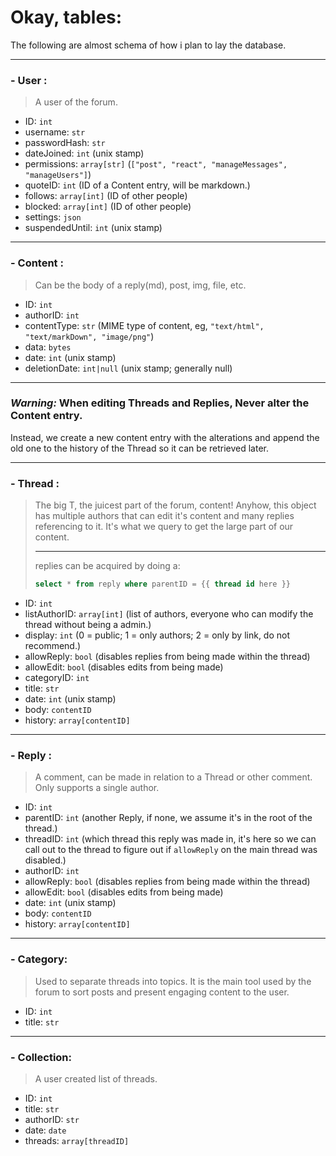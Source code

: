 # Okay, tables:
The following are almost schema of how i plan to lay the database.

---

### - User :
> A user of the forum.
- ID: `int`
- username: `str`
- passwordHash: `str`
- dateJoined: `int` (unix stamp)
- permissions: `array[str]` (`["post", "react", "manageMessages", "manageUsers"]`)
- quoteID: `int` (ID of a Content entry, will be markdown.)
- follows: `array[int]` (ID of other people)
- blocked: `array[int]` (ID of other people)
- settings: `json`
- suspendedUntil: `int` (unix stamp)

---

### - Content :
> Can be the body of a reply(md), post, img, file, etc.
- ID: `int`
- authorID: `int`
- contentType: `str` (MIME type of content, eg, `"text/html", "text/markDown", "image/png"`)
- data: `bytes`
- date: `int` (unix stamp)
- deletionDate: `int|null` (unix stamp; generally null)

---

### ***Warning:*** When editing Threads and Replies, Never alter the Content entry. 
Instead, we create a new content entry with the alterations and append the old one to the history of the Thread so it can be retrieved later.

---

### - Thread :
>   The big T, the juicest part of the forum, content! Anyhow, this object has multiple authors that can edit it's content and many replies referencing to it. It's what we query to get the large part of our content.
> 
> ---
>
> replies can be acquired by doing a:
> ```sql
> select * from reply where parentID = {{ thread id here }}
> ```

- ID: `int`
- listAuthorID: `array[int]` (list of authors, everyone who can modify the thread without being a admin.)
- display: `int` (0 = public; 1 = only authors; 2 = only by link, do not recommend.)
- allowReply: `bool` (disables replies from being made within the thread)
- allowEdit: `bool` (disables edits from being made)
- categoryID: `int`
- title: `str`
- date: `int` (unix stamp)
- body: `contentID`
- history: `array[contentID]`
  
---

### - Reply :
> A comment, can be made in relation to a Thread or other comment. Only supports a single author.
- ID: `int`
- parentID: `int` (another Reply, if none, we assume it's in the root of the thread.)
- threadID: `int` (which thread this reply was made in, it's here so we can call out to the thread to figure out if `allowReply` on the main thread was disabled.)
- authorID: `int`
- allowReply: `bool` (disables replies from being made within the thread)
- allowEdit: `bool` (disables edits from being made)
- date: `int` (unix stamp)
- body: `contentID`
- history: `array[contentID]`

---

### - Category:
> Used to separate threads into topics. It is the main tool used by the forum to sort posts and present engaging content to the user.
- ID: `int`
- title: `str`

---

### - Collection:
> A user created list of threads.
- ID: `int`
- title: `str`
- authorID: `str`
- date: `date`
- threads: `array[threadID]`